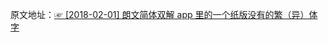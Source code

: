 原文地址：[☞ [2018-02-01] 朗文简体双解 app 里的一个纸版没有的繁（异）体字 ](http://mp.weixin.qq.com/s/TXaFVWnHOpd7QCPgrnLFWw)  
